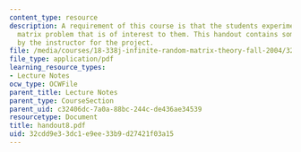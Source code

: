 ```yaml
---
content_type: resource
description: A requirement of this course is that the students experiment with a random
  matrix problem that is of interest to them. This handout contains some ideas provided
  by the instructor for the project.
file: /media/courses/18-338j-infinite-random-matrix-theory-fall-2004/32cdd9e33dc1e9ee33b9d27421f03a15_handout8.pdf
file_type: application/pdf
learning_resource_types:
- Lecture Notes
ocw_type: OCWFile
parent_title: Lecture Notes
parent_type: CourseSection
parent_uid: c32406dc-7a0a-88bc-244c-de436ae34539
resourcetype: Document
title: handout8.pdf
uid: 32cdd9e3-3dc1-e9ee-33b9-d27421f03a15
---
```

